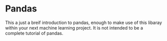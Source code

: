 # Pandas
This a just a breif introduction to pandas, enough to make use of this libaray within your next machine learning project. It is not intended to be a complete tutorial of pandas.
